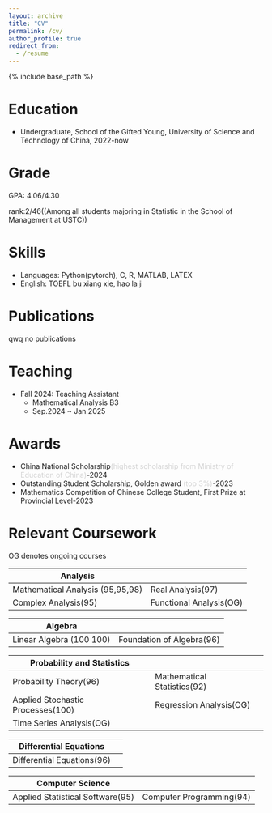 ```yaml
---
layout: archive
title: "CV"
permalink: /cv/
author_profile: true
redirect_from:
  - /resume
---
```


{% include base_path %}

Education
======
* Undergraduate, School of the Gifted Young, University of Science and Technology of China, 2022-now


Grade
=====
GPA: 4.06/4.30

rank:2/46((Among all students majoring in Statistic in the School of Management at USTC))


Skills
======
* Languages: Python(pytorch), C, R, MATLAB, LATEX
* English: TOEFL bu xiang xie, hao la ji


Publications
======
qwq no publications
  

Teaching
======
* Fall 2024: Teaching Assistant
  * Mathematical Analysis B3
  * Sep.2024 ~ Jan.2025
  
Awards
======
- China National Scholarship<span style="color: lightgray;">(highest scholarship from Ministry of Education of China)</span>-2024
- Outstanding Student Scholarship, Golden award <span style="color: lightgray;">(top 3%)</span>-2023
- Mathematics Competition of Chinese College Student, First Prize at Provincial Level-2023

Relevant Coursework
======
OG denotes ongoing courses

|Analysis | | 
|--------|--------|
| Mathematical Analysis (95,95,98)  | Real Analysis(97)  |
| Complex Analysis(95) | Functional Analysis(OG)  |

|Algebra | | 
|--------|--------|
| Linear Algebra (100 100)| Foundation of Algebra(96)  |

|Probability and Statistics | | 
|--------|--------|
| Probability Theory(96)| Mathematical Statistics(92)|
|Applied Stochastic Processes(100)|Regression Analysis(OG)|
|Time Series Analysis(OG)||

|Differential Equations||
|-------|-------|
|Differential Equations(96)||

|Computer Science||
|-----|------|
|Applied Statistical Software(95)|Computer Programming(94)|


